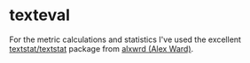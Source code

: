 # texteval

For the metric calculations and statistics I've used the excellent [textstat/textstat](https://github.com/textstat/textstat) package from [alxwrd (Alex Ward)](https://github.com/alxwrd).

